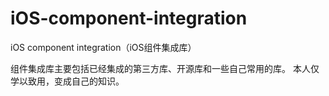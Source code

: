 # iOS-component-integration
iOS component integration（iOS组件集成库）

组件集成库主要包括已经集成的第三方库、开源库和一些自己常用的库。 本人仅学以致用，变成自己的知识。
